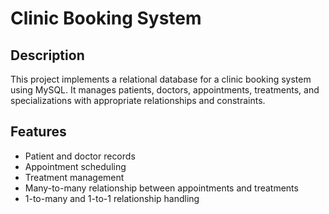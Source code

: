 # Clinic Booking System

## Description
This project implements a relational database for a clinic booking system using MySQL. It manages patients, doctors, appointments, treatments, and specializations with appropriate relationships and constraints.

## Features
- Patient and doctor records
- Appointment scheduling
- Treatment management
- Many-to-many relationship between appointments and treatments
- 1-to-many and 1-to-1 relationship handling
